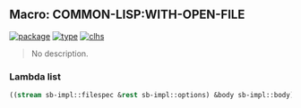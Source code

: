## Macro: COMMON-LISP:WITH-OPEN-FILE
[![package](https://img.shields.io/badge/Package-COMMON--LISP-5f9ea0.svg?style=social&colorA=999999)](../) [![type](https://img.shields.io/badge/Type-Macro-5f9ea0.svg?style=social&colorA=999999)](../#macro) [![clhs](https://img.shields.io/badge/CLHS-WITH--OPEN--FILE-5f9ea0.svg?style=social&colorA=999999)](http://www.lispworks.com/documentation/HyperSpec/Body/m_w_open.htm) 

> No description.

### Lambda list
```cl
((stream sb-impl::filespec &rest sb-impl::options) &body sb-impl::body)
```
